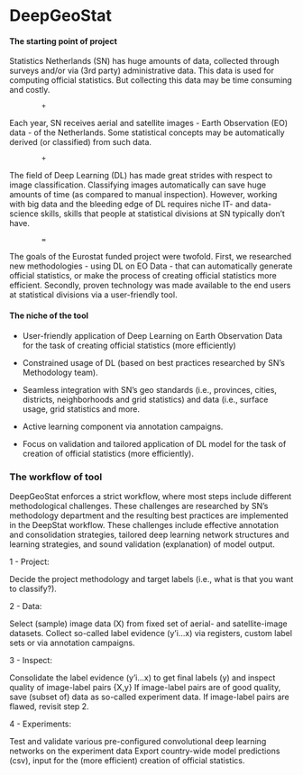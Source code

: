 # DeepGeoStat

#### The starting point of project

Statistics Netherlands (SN) has huge amounts of data, collected through surveys and/or via (3rd party) administrative data. This data is used for computing official statistics. But collecting this data may be time consuming and costly.

			+
      
Each year, SN receives aerial and satellite images - Earth Observation (EO) data - of the Netherlands. Some statistical concepts may be automatically derived (or classified) from such data. 

			+
      
The field of Deep Learning (DL) has made great strides with respect to image classification. Classifying images automatically can save huge amounts of time (as compared to manual inspection). However, working with big data and the bleeding edge of DL requires niche IT- and data-science skills, skills that people at statistical divisions at SN typically don’t have.

			=
      
The goals of the Eurostat funded project were twofold. First, we researched new methodologies - using DL on EO Data - that can automatically generate official statistics, or make the process of creating official statistics more efficient. Secondly, proven technology was made available to the end users at statistical divisions via a user-friendly tool.

#### The niche of the tool

* User-friendly application of Deep Learning on Earth Observation Data for the task of creating official statistics (more efficiently)

* Constrained usage of DL (based on best practices researched by SN’s Methodology team).

* Seamless integration with SN’s geo standards (i.e., provinces, cities, districts, neighborhoods and grid statistics) and data (i.e., surface usage, grid statistics and more.

* Active learning component via annotation campaigns.

* Focus on validation and tailored application of DL model for the task of creation of official statistics (more efficiently).

### The workflow of tool

DeepGeoStat enforces a strict workflow, where most steps include different methodological challenges. These challenges are researched by SN’s methodology department and the resulting best practices are implemented in the DeepStat workflow. These challenges include effective annotation and consolidation strategies, tailored deep learning network structures and learning strategies, and sound validation (explanation) of model output.

1 - Project: 

Decide the project methodology and target labels (i.e., what is that you want to classify?).

2 - Data:

Select (sample) image data (X) from fixed set of aerial- and satellite-image datasets.
Collect so-called label evidence (y’i...x) via registers, custom label sets or via annotation campaigns.

3 - Inspect:

Consolidate the label evidence (y’i...x) to get final labels (y) and inspect quality of image-label pairs {X,y}
If image-label pairs are of good quality, save (subset of) data as so-called experiment data. If image-label pairs are flawed, revisit step 2.

4 - Experiments:

Test and validate various pre-configured convolutional deep learning networks on the experiment data
Export country-wide model predictions (csv), input for the (more efficient) creation of official statistics.
